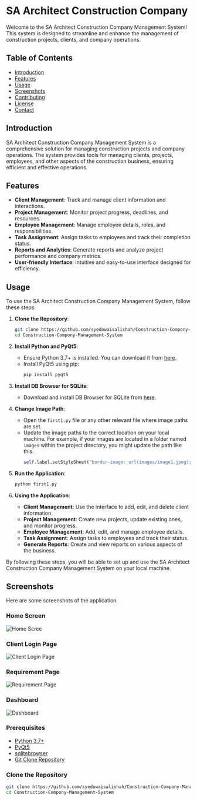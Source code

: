 # SA Architect Construction Company

Welcome to the SA Architect Construction Company Management System! This system is designed to streamline and enhance the management of construction projects, clients, and company operations.

## Table of Contents

- [Introduction](#introduction)
- [Features](#features)
- [Usage](#usage)
- [Screenshots](#screenshots)
- [Contributing](#contributing)
- [License](#license)
- [Contact](#contact)

## Introduction

SA Architect Construction Company Management System is a comprehensive solution for managing construction projects and company operations. The system provides tools for managing clients, projects, employees, and other aspects of the construction business, ensuring efficient and effective operations.

## Features

- **Client Management**: Track and manage client information and interactions.
- **Project Management**: Monitor project progress, deadlines, and resources.
- **Employee Management**: Manage employee details, roles, and responsibilities.
- **Task Assignment**: Assign tasks to employees and track their completion status.
- **Reports and Analytics**: Generate reports and analyze project performance and company metrics.
- **User-friendly Interface**: Intuitive and easy-to-use interface designed for efficiency.


## Usage

To use the SA Architect Construction Company Management System, follow these steps:

1. **Clone the Repository**:
    ```sh
    git clone https://github.com/syedowaisalishah/Construction-Compony-Management-System.git
    cd Construction-Compony-Management-System
    ```

2. **Install Python and PyQt5**:
    - Ensure Python 3.7+ is installed. You can download it from [here](https://www.python.org/downloads/).
    - Install PyQt5 using pip:
        ```sh
        pip install pyqt5
        ```

3. **Install DB Browser for SQLite**:
    - Download and install DB Browser for SQLite from [here](https://sqlitebrowser.org/).

4. **Change Image Path**:
    - Open the `first1.py` file or any other relevant file where image paths are set.
    - Update the image paths to the correct location on your local machine. For example, if your images are located in a folder named `images` within the project directory, you might update the path like this:
        ```python
        self.label.setStyleSheet("border-image: url(images/image1.jpeg);")
        ```

5. **Run the Application**:
    ```sh
    python first1.py
    ```

6. **Using the Application**:
    - **Client Management**: Use the interface to add, edit, and delete client information.
    - **Project Management**: Create new projects, update existing ones, and monitor progress.
    - **Employee Management**: Add, edit, and manage employee details.
    - **Task Assignment**: Assign tasks to employees and track their status.
    - **Generate Reports**: Create and view reports on various aspects of the business.

By following these steps, you will be able to set up and use the SA Architect Construction Company Management System on your local machine.


## Screenshots

Here are some screenshots of the application:

### Home Screen
![Home Scree](screenshots/screenshot1.PNG)

### Client Login Page
![Client Login Page](screenshots/screenshot2.PNG)

### Requirement Page
![Requirement Page](screenshots/screenshot3.PNG)

### Dashboard
![Dashboard](screenshots/screenshots4.PNG)




### Prerequisites

- [Python 3.7+](https://www.python.org/downloads/)
- [PyQt5](https://pypi.org/project/PyQt5/)
- [sqlitebrowser](https://sqlitebrowser.org/)
- [Git Clone Repository](https://github.com/syedowaisalishah/Construction-Compony-Management-System.git)

### Clone the Repository

```sh
git clone https://github.com/syedowaisalishah/Construction-Compony-Management-System.git
cd Construction-Compony-Management-System
